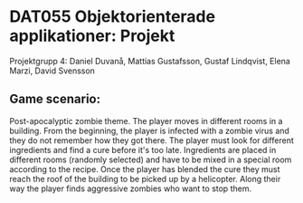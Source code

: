 # DAT055 Objektorienterade applikationer: Projekt

Projektgrupp 4: Daniel Duvanå, Mattias Gustafsson, Gustaf Lindqvist, Elena Marzi, David Svensson

## Game scenario:

Post-apocalyptic zombie theme. The player moves in different rooms in a building. From the beginning,
the player is infected with a zombie virus and they do not remember how they got there. 
The player must look for different ingredients and find a cure before it's too late. 
Ingredients are placed in different rooms (randomly selected) and have to be mixed in a special room according to the recipe.
Once the player has blended the cure they must reach the roof of the building to be picked up by a helicopter.
Along their way the player finds aggressive zombies who want to stop them.  

